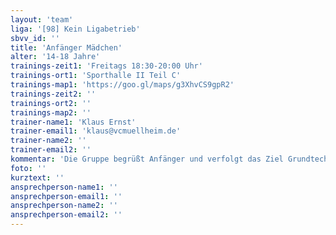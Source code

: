 ```yaml
---
layout: 'team'
liga: '[98] Kein Ligabetrieb'
sbvv_id: ''
title: 'Anfänger Mädchen'
alter: '14-18 Jahre'
trainings-zeit1: 'Freitags 18:30-20:00 Uhr'
trainings-ort1: 'Sporthalle II Teil C'
trainings-map1: 'https://goo.gl/maps/g3XhvCS9gpR2'
trainings-zeit2: ''
trainings-ort2: ''
trainings-map2: ''
trainer-name1: 'Klaus Ernst'
trainer-email1: 'klaus@vcmuellheim.de'
trainer-name2: ''
trainer-email2: ''
kommentar: 'Die Gruppe begrüßt Anfänger und verfolgt das Ziel Grundtechniken des Volleyballs auszubilden, und gibt damit Spielerinnen damit eine Perspektive in unseren Ligabetrieb zu wechseln.'
foto: ''
kurztext: ''
ansprechperson-name1: ''
ansprechperson-email1: ''
ansprechperson-name2: ''
ansprechperson-email2: ''
---
```


